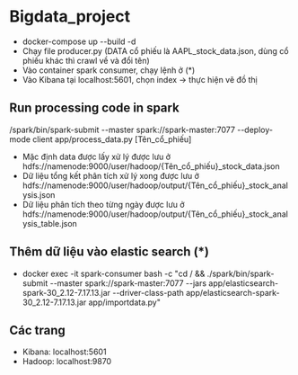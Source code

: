 # Bigdata_project

- docker-compose up --build -d
- Chạy file producer.py (DATA cổ phiếu là AAPL_stock_data.json, dùng cổ phiếu khác thì crawl về và đổi tên)
- Vào container spark consumer, chạy lệnh ở (*)
- Vào Kibana tại localhost:5601, chọn index -> thực hiện vẽ đồ thị

## Run processing code in spark

/spark/bin/spark-submit --master spark://spark-master:7077 --deploy-mode client app/process_data.py [Tên_cổ_phiếu]

- Mặc định data được lấy xử lý được lưu ở hdfs://namenode:9000/user/hadoop/{Tên_cổ_phiếu}_stock_data.json
- Dữ liệu tổng kết phân tích xử lý xong được lưu ở hdfs://namenode:9000/user/hadoop/output/{Tên_cổ_phiếu}_stock_analysis.json
- Dữ liệu phân tích theo từng ngày được lưu ở hdfs://namenode:9000/user/hadoop/output/{Tên_cổ_phiếu}_stock_analysis_table.json

## Thêm dữ liệu vào elastic search (*)
- docker exec -it spark-consumer bash -c "cd / && ./spark/bin/spark-submit --master spark://spark-master:7077 --jars app/elasticsearch-spark-30_2.12-7.17.13.jar --driver-class-path app/elasticsearch-spark-30_2.12-7.17.13.jar app/importdata.py"

## Các trang
- Kibana: localhost:5601
- Hadoop: localhost:9870